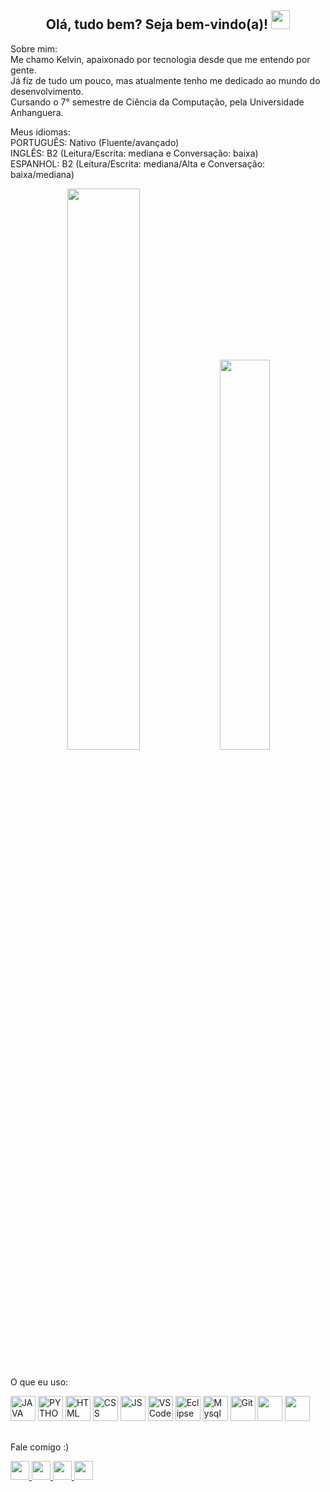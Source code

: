 <div> <!-- APRESENTAÇÃO -->
	<h2 align=center>
		Olá, tudo bem? Seja bem-vindo(a)!
		<img width=30px src="https://openmoji.org/data/color/svg/1F1E7-1F1F7.svg"/>
	</h2>
	<p>
		Sobre mim: <br>
		Me chamo Kelvin, apaixonado por tecnologia desde que me entendo por gente. <br>
		Já fiz de tudo um pouco, mas atualmente tenho me dedicado ao mundo do desenvolvimento. <br>
		Cursando o 7° semestre de Ciência da Computação, pela Universidade Anhanguera. <br>
	</p>
	<p>
		Meus idiomas: <br>
		PORTUGUÊS: Nativo (Fluente/avançado) <br>
		INGLÊS: B2 (Leitura/Escrita: mediana e Conversação: baixa) <br>
		ESPANHOL: B2 (Leitura/Escrita: mediana/Alta e Conversação: baixa/mediana) <br>
	</p>
</div> <!-- APRESENTAÇÃO -->

<div align=center> <!--Painels-->
	<img width=48% src="https://github-readme-stats.vercel.app/api?username=KelvinMarcondes&show_icons=true&theme=dark"/>
	<img width=40% src="https://github-readme-stats.vercel.app/api/top-langs/?username=KelvinMarcondes&layout=compact&theme=dark"/>
</div> <!--Painels-->

##

<div align=left> <!--Ferramentas-->
	<p>O que eu uso: </p>
	<img src="https://cdn.icon-icons.com/icons2/2108/PNG/512/java_icon_130901.png" title="JAVA" alt="JAVA" height="40"/>
	<img src="https://cdn.icon-icons.com/icons2/2108/PNG/512/python_icon_130849.png" title="PYTHON" alt="PYTHON" height="40"/>
	<img src="https://cdn.icon-icons.com/icons2/2107/PNG/512/file_type_html_icon_130541.png" title="HTML" alt="HTML" height="40"/>
	<img src="https://cdn.icon-icons.com/icons2/2107/PNG/512/file_type_css_icon_130661.png" title="CSS" alt="CSS" height="40"/>
	<img src="https://cdn.icon-icons.com/icons2/2415/PNG/512/javascript_original_logo_icon_146455.png" title="JS" alt="JS" height="40"/>
	<img src="https://visualstudio.microsoft.com/wp-content/uploads/2019/06/vs-code-responsive-01.svg" title="VSCode" alt="VSCode" height="40"/>
	<img src="https://cdn.icon-icons.com/icons2/1381/PNG/512/eclipse_94656.png" title="Eclipse" alt="Eclipse" height="40"/>
	<img src="https://cdn.icon-icons.com/icons2/1381/PNG/512/mysqlworkbench_93532.png" title="Mysql" alt="Mysql" height="40"/>
	<img src="https://cdn.icon-icons.com/icons2/2107/PNG/512/file_type_git_icon_130581.png" title="Git" alt="Git" height="40"/>
	<img src="" title="" alt="" height="40"/>
	<img src="" title="" alt="" height="40"/>
</div> <!--Ferramentas-->

##
	
<div align=left> <!--Social-->
	<p>Fale comigo :)</p>
	<a href="https://www.facebook.com/KelvinMarcondees">
	<img src="https://img.shields.io/badge/Facebook-1877F2?style=for-the-badge&logo=facebook&logoColor=white" height="30"/>
	</a>
	<a href="https://www.linkedin.com/in/kelvin-marcondes/">
	<img src="https://img.shields.io/badge/LinkedIn-0077B5?style=for-the-badge&logo=linkedin&logoColor=white" height="30"/>
	</a>
	<a href="https://www.instagram.com/kelvinmarcondees/">
	<img src="https://img.shields.io/badge/Instagram-E4405F?style=for-the-badge&logo=instagram&logoColor=white" height="30"/>
	</a>
	<a href="https://api.whatsapp.com/send?phone=5511973480829">
	<img src="https://img.shields.io/badge/WhatsApp-25D366?style=for-the-badge&logo=whatsapp&logoColor=white" height="30"/>
	</a>
</div> <!--Social-->
